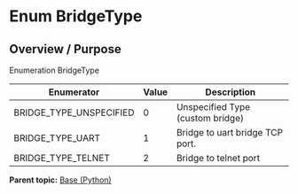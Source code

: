 # Enum BridgeType

## Overview / Purpose

Enumeration BridgeType

|Enumerator|Value|Description|
|----------|-----|-----------|
|BRIDGE\_TYPE\_UNSPECIFIED|0|Unspecified Type \(custom bridge\)|
|BRIDGE\_TYPE\_UART|1|Bridge to uart bridge TCP port.|
|BRIDGE\_TYPE\_TELNET|2|Bridge to telnet port|

**Parent topic:** [Base \(Python\)](../../summary_pages/Base.md)

